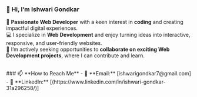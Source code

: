 ### 👋 Hi, I’m **Ishwari Gondkar**  
🌟 **Passionate Web Developer** with a keen interest in **coding** and creating impactful digital experiences.  
💻 I specialize in **Web Development** and enjoy turning ideas into interactive, responsive, and user-friendly websites.  
🤝 I’m actively seeking opportunities to **collaborate on exciting Web Development projects**, where I can contribute and learn.  

<br>
### 📫 **How to Reach Me**  
- 📧 **Email:** [ishwarigondkar7@gmail.com]  
- 💼 **LinkedIn:** [(https://www.linkedin.com/in/ishwari-gondkar-31a296258/)]  

  


<!---
ishwari2121/ishwari2121 is a ✨ special ✨ repository because its `README.md` (this file) appears on your GitHub profile.
You can click the Preview link to take a look at your changes.
--->
